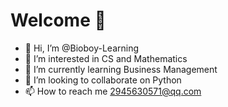 # Welcome 🤗 

- 👋 Hi, I’m @Bioboy-Learning
- 👀 I’m interested in CS and Mathematics 
- 🌱 I’m currently learning Business Management 
- 💞️ I’m looking to collaborate on Python
- 📫 How to reach me 2945630571@qq.com

<!---
Bioboy-Learning/Bioboy-Learning is a ✨ special ✨ repository because its `README.md` (this file) appears on your GitHub profile.
You can click the Preview link to take a look at your changes.
--->
